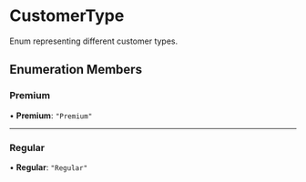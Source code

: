 # CustomerType

Enum representing different customer types.

## Enumeration Members

### Premium

• **Premium**: `"Premium"`

***

### Regular

• **Regular**: `"Regular"`
